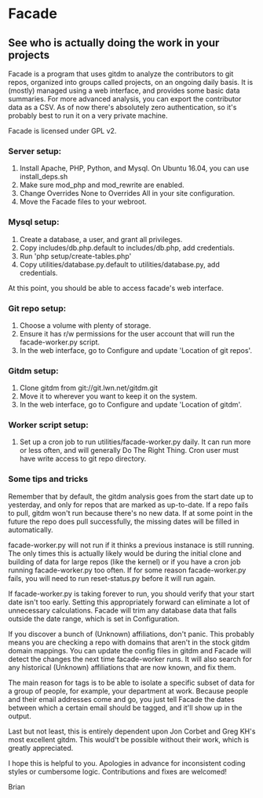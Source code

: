# Facade
## See who is actually doing the work in your projects

Facade is a program that uses gitdm to analyze the contributors to git repos, organized into groups called projects, on an ongoing daily basis.  It is (mostly) managed using a web interface, and provides some basic data summaries.  For more advanced analysis, you can export the contributor data as a CSV.  As of now there's absolutely zero authentication, so it's probably best to run it on a very private machine.

Facade is licensed under GPL v2.

### Server setup:

1. Install Apache, PHP, Python, and Mysql. On Ubuntu 16.04, you can use install_deps.sh
2. Make sure mod_php and mod_rewrite are enabled.
3. Change Overrides None to Overrides All in your site configuration.
4. Move the Facade files to your webroot.

### Mysql setup:

1. Create a database, a user, and grant all privileges.
2. Copy includes/db.php.default to includes/db.php, add credentials.
3. Run 'php setup/create-tables.php'
4. Copy utilities/database.py.default to utilities/database.py, add credentials.

At this point, you should be able to access facade's web interface.

### Git repo setup:

1. Choose a volume with plenty of storage.
2. Ensure it has r/w permissions for the user account that will run the facade-worker.py script.
3. In the web interface, go to Configure and update 'Location of git repos'.

### Gitdm setup:

1. Clone gitdm from git://git.lwn.net/gitdm.git
2. Move it to wherever you want to keep it on the system.
3. In the web interface, go to Configure and update 'Location of gitdm'.

### Worker script setup:

1. Set up a cron job to run utilities/facade-worker.py daily.  It can run more or less often, and will generally Do The Right Thing. Cron user must have write access to git repo directory.

### Some tips and tricks

Remember that by default, the gitdm analysis goes from the start date up to yesterday, and only for repos that are marked as up-to-date.  If a repo fails to pull, gitdm won't run because there's no new data.  If at some point in the future the repo does pull successfully, the missing dates will be filled in automatically.

facade-worker.py will not run if it thinks a previous instanace is still running.  The only times this is actually likely would be during the initial clone and building of data for large repos (like the kernel) or if you have a cron job running facade-worker.py too often.  If for some reason facade-worker.py fails, you will need to run reset-status.py before it will run again.

If facade-worker.py is taking forever to run, you should verify that your start date isn't too early.  Setting this appropriately forward can eliminate a lot of unnecessary calculations.  Facade will trim any database data that falls outside the date range, which is set in Configuration.

If you discover a bunch of (Unknown) affiliations, don't panic. This probably means you are checking a repo with domains that aren't in the stock gitdm domain mappings.  You can update the config files in gitdm and Facade will detect the changes the next time facade-worker runs.  It will also search for any historical (Unknown) affiliations that are now known, and fix them.

The main reason for tags is to be able to isolate a specific subset of data for a group of people, for example, your department at work.  Because people and their email addresses come and go, you just tell Facade the dates between which a certain email should be tagged, and it'll show up in the output.

Last but not least, this is entirely dependent upon Jon Corbet and Greg KH's most excellent gitdm.  This would't be possible without their work, which is greatly appreciated.

I hope this is helpful to you.  Apologies in advance for inconsistent coding styles or cumbersome logic.  Contributions and fixes are welcomed!

Brian
